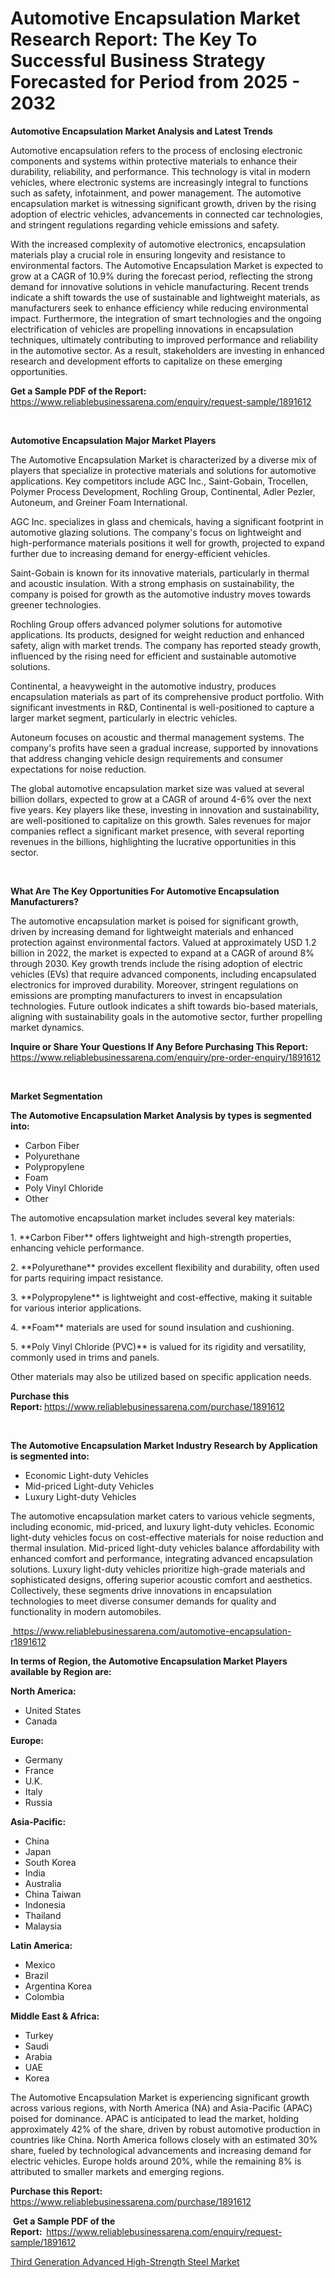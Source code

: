 <p><h1>Automotive Encapsulation Market Research Report: The Key To Successful Business Strategy Forecasted for Period from 2025 - 2032</h1></p><p><strong>Automotive Encapsulation Market Analysis and Latest Trends</strong></p>
<p><p>Automotive encapsulation refers to the process of enclosing electronic components and systems within protective materials to enhance their durability, reliability, and performance. This technology is vital in modern vehicles, where electronic systems are increasingly integral to functions such as safety, infotainment, and power management. The automotive encapsulation market is witnessing significant growth, driven by the rising adoption of electric vehicles, advancements in connected car technologies, and stringent regulations regarding vehicle emissions and safety.</p><p>With the increased complexity of automotive electronics, encapsulation materials play a crucial role in ensuring longevity and resistance to environmental factors. The Automotive Encapsulation Market is expected to grow at a CAGR of 10.9% during the forecast period, reflecting the strong demand for innovative solutions in vehicle manufacturing. Recent trends indicate a shift towards the use of sustainable and lightweight materials, as manufacturers seek to enhance efficiency while reducing environmental impact. Furthermore, the integration of smart technologies and the ongoing electrification of vehicles are propelling innovations in encapsulation techniques, ultimately contributing to improved performance and reliability in the automotive sector. As a result, stakeholders are investing in enhanced research and development efforts to capitalize on these emerging opportunities.</p></p>
<p><strong>Get a Sample PDF of the Report:&nbsp;</strong> <a href="https://www.reliablebusinessarena.com/enquiry/request-sample/1891612?utm_campaign=3211&utm_medium=2&utm_source=Github&utm_content=ia&utm_term=28032025&utm_id=automotive-encapsulation">https://www.reliablebusinessarena.com/enquiry/request-sample/1891612</a></p>
<p>&nbsp;</p>
<p><strong>Automotive Encapsulation Major Market Players</strong></p>
<p><p>The Automotive Encapsulation Market is characterized by a diverse mix of players that specialize in protective materials and solutions for automotive applications. Key competitors include AGC Inc., Saint-Gobain, Trocellen, Polymer Process Development, Rochling Group, Continental, Adler Pezler, Autoneum, and Greiner Foam International.</p><p>AGC Inc. specializes in glass and chemicals, having a significant footprint in automotive glazing solutions. The company's focus on lightweight and high-performance materials positions it well for growth, projected to expand further due to increasing demand for energy-efficient vehicles.</p><p>Saint-Gobain is known for its innovative materials, particularly in thermal and acoustic insulation. With a strong emphasis on sustainability, the company is poised for growth as the automotive industry moves towards greener technologies. </p><p>Rochling Group offers advanced polymer solutions for automotive applications. Its products, designed for weight reduction and enhanced safety, align with market trends. The company has reported steady growth, influenced by the rising need for efficient and sustainable automotive solutions.</p><p>Continental, a heavyweight in the automotive industry, produces encapsulation materials as part of its comprehensive product portfolio. With significant investments in R&D, Continental is well-positioned to capture a larger market segment, particularly in electric vehicles.</p><p>Autoneum focuses on acoustic and thermal management systems. The company's profits have seen a gradual increase, supported by innovations that address changing vehicle design requirements and consumer expectations for noise reduction.</p><p>The global automotive encapsulation market size was valued at several billion dollars, expected to grow at a CAGR of around 4-6% over the next five years. Key players like these, investing in innovation and sustainability, are well-positioned to capitalize on this growth. Sales revenues for major companies reflect a significant market presence, with several reporting revenues in the billions, highlighting the lucrative opportunities in this sector.</p></p>
<p>&nbsp;</p>
<p><strong>What Are The Key Opportunities For Automotive Encapsulation Manufacturers?</strong></p>
<p><p>The automotive encapsulation market is poised for significant growth, driven by increasing demand for lightweight materials and enhanced protection against environmental factors. Valued at approximately USD 1.2 billion in 2022, the market is expected to expand at a CAGR of around 8% through 2030. Key growth trends include the rising adoption of electric vehicles (EVs) that require advanced components, including encapsulated electronics for improved durability. Moreover, stringent regulations on emissions are prompting manufacturers to invest in encapsulation technologies. Future outlook indicates a shift towards bio-based materials, aligning with sustainability goals in the automotive sector, further propelling market dynamics.</p></p>
<p><strong>Inquire or Share Your Questions If Any Before Purchasing This Report:</strong> <a href="https://www.reliablebusinessarena.com/enquiry/pre-order-enquiry/1891612?utm_campaign=3211&utm_medium=2&utm_source=Github&utm_content=ia&utm_term=28032025&utm_id=automotive-encapsulation">https://www.reliablebusinessarena.com/enquiry/pre-order-enquiry/1891612</a></p>
<p>&nbsp;</p>
<p><strong>Market Segmentation</strong></p>
<p><strong>The Automotive Encapsulation Market Analysis by types is segmented into:</strong></p>
<p><ul><li>Carbon Fiber</li><li>Polyurethane</li><li>Polypropylene</li><li>Foam</li><li>Poly Vinyl Chloride</li><li>Other</li></ul></p>
<p><p>The automotive encapsulation market includes several key materials: </p><p>1. **Carbon Fiber** offers lightweight and high-strength properties, enhancing vehicle performance.</p><p>2. **Polyurethane** provides excellent flexibility and durability, often used for parts requiring impact resistance.</p><p>3. **Polypropylene** is lightweight and cost-effective, making it suitable for various interior applications.</p><p>4. **Foam** materials are used for sound insulation and cushioning.</p><p>5. **Poly Vinyl Chloride (PVC)** is valued for its rigidity and versatility, commonly used in trims and panels. </p><p>Other materials may also be utilized based on specific application needs.</p></p>
<p><strong>Purchase this Report:&nbsp;</strong><a href="https://www.reliablebusinessarena.com/purchase/1891612?utm_campaign=3211&utm_medium=2&utm_source=Github&utm_content=ia&utm_term=28032025&utm_id=automotive-encapsulation">https://www.reliablebusinessarena.com/purchase/1891612</a></p>
<p>&nbsp;</p>
<p><strong>The Automotive Encapsulation Market Industry Research by Application is segmented into:</strong></p>
<p><ul><li>Economic Light-duty Vehicles</li><li>Mid-priced Light-duty Vehicles</li><li>Luxury Light-duty Vehicles</li></ul></p>
<p><p>The automotive encapsulation market caters to various vehicle segments, including economic, mid-priced, and luxury light-duty vehicles. Economic light-duty vehicles focus on cost-effective materials for noise reduction and thermal insulation. Mid-priced light-duty vehicles balance affordability with enhanced comfort and performance, integrating advanced encapsulation solutions. Luxury light-duty vehicles prioritize high-grade materials and sophisticated designs, offering superior acoustic comfort and aesthetics. Collectively, these segments drive innovations in encapsulation technologies to meet diverse consumer demands for quality and functionality in modern automobiles.</p></p>
<p><a href="https://www.reliablebusinessarena.com/automotive-encapsulation-r1891612?utm_campaign=3211&utm_medium=2&utm_source=Github&utm_content=ia&utm_term=28032025&utm_id=automotive-encapsulation">&nbsp;https://www.reliablebusinessarena.com/automotive-encapsulation-r1891612</a></p>
<p><strong>In terms of Region, the Automotive Encapsulation Market Players available by Region are:</strong></p>
<p>
    <p> <strong> North America: </strong>
        <ul>
            <li>United States</li>
            <li>Canada</li>
        </ul>
        </p> 
    <p> <strong> Europe: </strong>
        <ul>
            <li>Germany</li>
            <li>France</li>
            <li>U.K.</li>
            <li>Italy</li>
            <li>Russia</li>
        </ul>
        </p> 
    <p> <strong> Asia-Pacific: </strong>
        <ul>
            <li>China</li>
            <li>Japan</li>
            <li>South Korea</li>
            <li>India</li>
            <li>Australia</li>
            <li>China Taiwan</li>
            <li>Indonesia</li>
            <li>Thailand</li>
            <li>Malaysia</li>
        </ul>
        </p> 
    <p> <strong> Latin America: </strong>
        <ul>
            <li>Mexico</li>
            <li>Brazil</li>
            <li>Argentina Korea</li>
            <li>Colombia</li>
        </ul>
        </p> 
    <p> <strong> Middle East & Africa: </strong>
        <ul>
            <li>Turkey</li>
            <li>Saudi</li>
            <li>Arabia</li>
            <li>UAE</li>
            <li>Korea</li>
        </ul>
    </p>
    </p>
<p><p>The Automotive Encapsulation Market is experiencing significant growth across various regions, with North America (NA) and Asia-Pacific (APAC) poised for dominance. APAC is anticipated to lead the market, holding approximately 42% of the share, driven by robust automotive production in countries like China. North America follows closely with an estimated 30% share, fueled by technological advancements and increasing demand for electric vehicles. Europe holds around 20%, while the remaining 8% is attributed to smaller markets and emerging regions.</p></p>
<p><strong>Purchase this Report: </strong><a href="https://www.reliablebusinessarena.com/purchase/1891612?utm_campaign=3211&utm_medium=2&utm_source=Github&utm_content=ia&utm_term=28032025&utm_id=automotive-encapsulation">https://www.reliablebusinessarena.com/purchase/1891612</a></p>
<p>&nbsp;<strong>Get a Sample PDF of the Report:&nbsp;&nbsp;</strong><a href="https://www.reliablebusinessarena.com/enquiry/request-sample/1891612?utm_campaign=3211&utm_medium=2&utm_source=Github&utm_content=ia&utm_term=28032025&utm_id=automotive-encapsulation">https://www.reliablebusinessarena.com/enquiry/request-sample/1891612</a></p>
<p><strong></strong></p>
<p><p><a href="https://github.com/osamhcombre/Market-Research-Report-List-1/blob/main/third-generation-advanced-high-strength-steel-market.md?utm_campaign=3211&utm_medium=2&utm_source=Github&utm_content=ia&utm_term=28032025&utm_id=automotive-encapsulation">Third Generation Advanced High-Strength Steel Market</a></p></p>